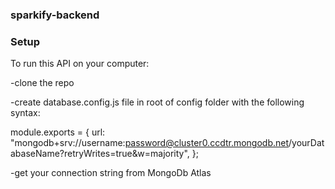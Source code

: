 ### sparkify-backend

### Setup 
To run this API on your computer:

-clone the repo 

-create database.config.js file in root of config folder with the following syntax:

module.exports = {
  url:
    "mongodb+srv://username:password@cluster0.ccdtr.mongodb.net/yourDatabaseName?retryWrites=true&w=majority",
};

-get your connection string from MongoDb Atlas
